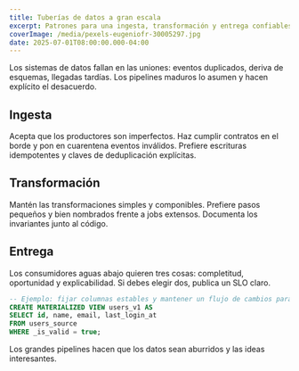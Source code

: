 ```yaml
---
title: Tuberías de datos a gran escala
excerpt: Patrones para una ingesta, transformación y entrega confiables ante esquemas cambiantes.
coverImage: /media/pexels-eugeniofr-30005297.jpg
date: 2025-07-01T08:00:00.000-04:00
---
```


Los sistemas de datos fallan en las uniones: eventos duplicados, deriva de esquemas, llegadas tardías. Los pipelines maduros lo asumen y hacen explícito el desacuerdo.

## Ingesta

Acepta que los productores son imperfectos. Haz cumplir contratos en el borde y pon en cuarentena eventos inválidos. Prefiere escrituras idempotentes y claves de deduplicación explícitas.

## Transformación

Mantén las transformaciones simples y componibles. Prefiere pasos pequeños y bien nombrados frente a jobs extensos. Documenta los invariantes junto al código.

## Entrega

Los consumidores aguas abajo quieren tres cosas: completitud, oportunidad y explicabilidad. Si debes elegir dos, publica un SLO claro.

```sql
-- Ejemplo: fijar columnas estables y mantener un flujo de cambios para el resto
CREATE MATERIALIZED VIEW users_v1 AS
SELECT id, name, email, last_login_at
FROM users_source
WHERE _is_valid = true;
```

Los grandes pipelines hacen que los datos sean aburridos y las ideas interesantes.

